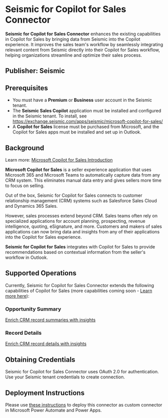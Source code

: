 # Seismic for Copilot for Sales Connector

**Seismic for Copilot for Sales Connector** enhances the existing capabilities in Copilot for Sales by bringing data from Seismic into the Copilot experience. It improves the sales team's workflow by seamlessly integrating relevant content from Seismic directly into their Copilot for Sales workflow, helping organizations streamline and optimize their sales process.

## Publisher: Seismic

## Prerequisites
- You must have a **Premium** or **Business** user account in the Seismic tenant.
- The **Seismic Sales Copilot** application must be installed and configured in the Seismic tenant. To install, see https://exchange.seismic.com/apps/seismic/microsoft-copilot-for-sales/  
- A **Copilot for Sales** license must be purchased from Microsoft, and the Copilot for Sales apps must be installed and set up in Outlook.

## Background
Learn more: [Microsoft Copilot for Sales Introduction](https://learn.microsoft.com/en-us/Viva/sales/introduction)

**Microsoft Copilot for Sales** is a seller experience application that uses Microsoft 365 and Microsoft Teams to automatically capture data from any CRM system. This eliminates manual data entry and gives sellers more time to focus on selling.

Out of the box, Seismic for Copilot for Sales connects to customer relationship management (CRM) systems such as Salesforce Sales Cloud and Dynamics 365 Sales.

However, sales processes extend beyond CRM. Sales teams often rely on specialized applications for account planning, prospecting, revenue intelligence, quoting, eSignature, and more. Customers and makers of sales applications can now bring data and insights from any of their applications into the Copilot for Sales experience.

**Seismic for Copilot for Sales** integrates with Copilot for Sales to provide recommendations based on contextual information from the seller's workflow in Outlook.

## Supported Operations

Currently, Seismic for Copilot for Sales Connector extends the following capabilities of Copilot for Sales (more capabilities coming soon - [Learn more here](https://seismic.com/blog/seismic-and-microsoft-copilot-for-sales-integration/)):

### Opportunity Summary
[Enrich CRM record summaries with insights](https://learn.microsoft.com/en-us/microsoft-sales-copilot/extend-record-summary)

### Record Details
[Enrich CRM record details with insights](https://learn.microsoft.com/en-us/microsoft-sales-copilot/extend-record-details)

## Obtaining Credentials
Seismic for Copilot for Sales Connector uses OAuth 2.0 for authentication. 
Use your Seismic tenant credentials to create connection.

## Deployment Instructions
Please use [these instructions](https://docs.microsoft.com/en-us/connectors/custom-connectors/paconn-cli) to deploy this connector as custom connector in Microsoft Power Automate and Power Apps.